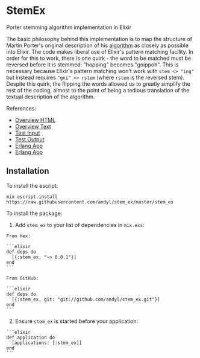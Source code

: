 # StemEx

Porter stemming algorithm implementation in Elixir

The basic philosophy behind this implementation is to map the structure of
Martin Porter's original description of his
[algorithm](http://tartarus.org/~martin/PorterStemmer) as closely as possible
into Elixir.  The code makes liberal use of Elixir's pattern matching facility.
In order for this to work, there is one quirk - the word to be matched must be
reversed before it is stemmed: "hopping" becomes "gnippoh". This is necessary
because Elixir's pattern matching won't work with `stem <> "ing"` but instead
requires `"gni" <> rstem` (where `rstem` is the reversed stem).  Despite this
quirk, the flipping the words allowed us to greatly simplify the rest of the
coding, almost to the point of being a tedious translation of the textual
description of the algorithm.

References:

* [Overview HTML](https://tartarus.org/martin/PorterStemmer                 )
* [Overview Text](https://tartarus.org/martin/PorterStemmer/def.txt         )
* [Test Input   ](https://tartarus.org/martin/PorterStemmer/voc.txt         )
* [Test Output  ](https://tartarus.org/martin/PorterStemmer/output.txt      )
* [Erlang App   ](https://tartarus.org/martin/PorterStemmer/porter.erl      )
* [Erlang App   ](https://tartarus.org/martin/PorterStemmer/conditions.erl  )

## Installation

To install the escript:

`mix escript.install https://raw.githubusercontent.com/andyl/stem_ex/master/stem_ex`

To install the package:

  1. Add `stem_ex` to your list of dependencies in `mix.exs`:

    From Hex:

    ```elixir
    def deps do
      [{:stem_ex, "~> 0.0.1"}]
    end
    ```

    From GitHub:

    ```elixir
    def deps do
      [{:stem_ex, git: "git://github.com/andyl/stem_ex.git"}]
    end
    ```

  2. Ensure `stem_ex` is started before your application:

    ```elixir
    def application do
      [applications: [:stem_ex]]
    end
    ```

